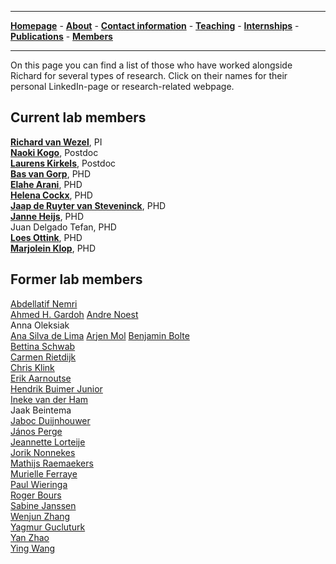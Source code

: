 

--------------------------------------
[**Homepage**](https://van-wezel.github.io/personalsite/) - [**About**](https://van-wezel.github.io/personalsite/about.html) - [**Contact information**](https://van-wezel.github.io/personalsite/contact.html) - [**Teaching**](https://van-wezel.github.io/personalsite/teaching.html) - [**Internships**](https://van-wezel.github.io/personalsite/internships.html) - [**Publications**](https://van-wezel.github.io/personalsite/publications.html) - [**Members**](https://van-wezel.github.io/personalsite/members.html) 

-------------------------------------------

On this page you can find a list of those who have worked alongside Richard for several types of research. Click on their names for their personal LinkedIn-page or research-related webpage.

## Current lab members

[**Richard van Wezel**](https://nl.linkedin.com/in/richard-van-wezel-b7bb71b0?trk=public_profile_browsemap_profile-result-card_result-card_full-click), PI  
[**Naoki Kogo**](https://nl.linkedin.com/in/naoki-kogo-04238953), Postdoc  
[**Laurens Kirkels**](https://nl.linkedin.com/in/laurenskirkels), Postdoc  
[**Bas van Gorp**](https://nl.linkedin.com/in/basvangorp), PHD  
[**Elahe Arani**](https://www.researchgate.net/profile/Elahe-Arani), PHD  
[**Helena Cockx**](https://www.ru.nl/english/people/cockx-h/), PHD  
[**Jaap de Ruyter van Steveninck**](https://nl.linkedin.com/in/jaap-de-ruyter-van-steveninck-713209142), PHD  
[**Janne Heijs**](https://nl.linkedin.com/in/janneheijs), PHD  
Juan Delgado Tefan, PHD  
[**Loes Ottink**](https://www.ru.nl/english/people/ottink-l/), PHD  
[**Marjolein Klop**](https://nl.linkedin.com/in/marjolein-klop), PHD  




## Former lab members

[Abdellatif Nemri](https://dl.acm.org/profile/99659213758)  
[Ahmed H. Gardoh](https://www.researchgate.net/profile/Ahmed-Gardoh)
[Andre Noest](https://nl.linkedin.com/in/andre-j-noest-a2776141)  
Anna Oleksiak  
[Ana Silva de Lima](https://nl.linkedin.com/in/ana-ligia-silva-de-lima-73138988)
[Arjen Mol](https://nl.linkedin.com/in/arjenmol)
[Benjamin Bolte](https://www.researchgate.net/scientific-contributions/Benjamin-Bolte-2129731731)  
[Bettina Schwab](http://bettina-schwab.net)  
[Carmen Rietdijk](https://www.researchgate.net/scientific-contributions/Carmen-D-Rietdijk-2100865380)  
[Chris Klink](https://nl.linkedin.com/in/chrisklink)  
[Erik Aarnoutse](https://nl.linkedin.com/in/erik-aarnoutse-689a9196)  
[Hendrik Buimer Junior](https://nl.linkedin.com/in/hendrikbuimer/nl)  
[Ineke van der Ham](https://nl.linkedin.com/in/ineke-van-der-ham-4a1b375)  
Jaak Beintema  
[Jaboc Duijnhouwer](https://www.linkedin.com/in/jacob-d)  
[János Perge](https://www.linkedin.com/in/jános-a-perge-ph-d-90b0207)  
[Jeannette Lorteije](https://nl.linkedin.com/in/jeannettelorteije)  
[Jorik Nonnekes](https://nl.linkedin.com/in/jorik-nonnekes-164668105)  
[Mathijs Raemaekers](https://nl.linkedin.com/in/mathijs-raemaekers-47614b2a)  
[Murielle Ferraye](https://nl.linkedin.com/in/murielle-ferraye-6941b488)  
[Paul Wieringa](https://nl.linkedin.com/in/paul-wieringa-a066b764)  
[Roger Bours](https://nl.linkedin.com/in/roger-bours-62b5168a?trk=people-guest_people_search-card)  
[Sabine Janssen](https://nl.linkedin.com/in/sabine-janssen-277a551b3)  
[Wenjun Zhang](https://nl.linkedin.com/in/wenjun-zhang-246091154)  
[Yagmur Gucluturk](https://nl.linkedin.com/in/yagmurgucluturk)  
[Yan Zhao](https://www.researchgate.net/profile/Yan-Zhao-21)  
[Ying Wang](https://nl.linkedin.com/in/ying-wang-e-healthcare)  


